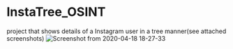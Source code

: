 # InstaTree_OSINT
project that shows details of a Instagram user in a tree manner(see attached screenshots)
![Screenshot from 2020-04-18 18-27-33](https://user-images.githubusercontent.com/50712130/79638236-43c6ab80-81a2-11ea-8cbc-41a46486cc2e.png)
